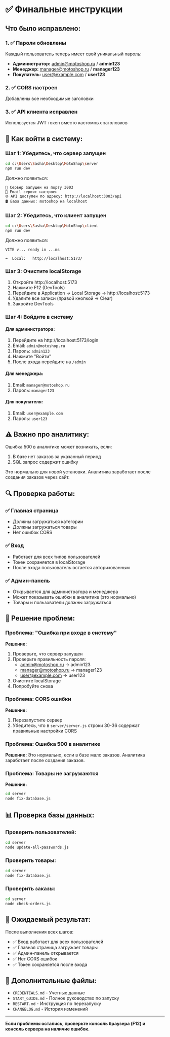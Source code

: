 # ✅ Финальные инструкции

## Что было исправлено:

### 1. ✅ Пароли обновлены
Каждый пользователь теперь имеет свой уникальный пароль:
- **Администратор:** admin@motoshop.ru / **admin123**
- **Менеджер:** manager@motoshop.ru / **manager123**
- **Покупатель:** user@example.com / **user123**

### 2. ✅ CORS настроен
Добавлены все необходимые заголовки

### 3. ✅ API клиента исправлен
Используется JWT токен вместо кастомных заголовков

## 🚀 Как войти в систему:

### Шаг 1: Убедитесь, что сервер запущен
```bash
cd c:\Users\Sasha\Desktop\MotoShop\server
npm run dev
```

Должно появиться:
```
🚀 Сервер запущен на порту 3003
📧 Email сервис настроен
🌐 API доступен по адресу: http://localhost:3003/api
🛢️ База данных: motoshop на localhost
```

### Шаг 2: Убедитесь, что клиент запущен
```bash
cd c:\Users\Sasha\Desktop\MotoShop\client
npm run dev
```

Должно появиться:
```
VITE v... ready in ...ms

➜  Local:   http://localhost:5173/
```

### Шаг 3: Очистите localStorage
1. Откройте http://localhost:5173
2. Нажмите F12 (DevTools)
3. Перейдите в Application → Local Storage → http://localhost:5173
4. Удалите все записи (правой кнопкой → Clear)
5. Закройте DevTools

### Шаг 4: Войдите в систему

#### Для администратора:
1. Перейдите на http://localhost:5173/login
2. Email: `admin@motoshop.ru`
3. Пароль: `admin123`
4. Нажмите "Войти"
5. После входа перейдите на `/admin`

#### Для менеджера:
1. Email: `manager@motoshop.ru`
2. Пароль: `manager123`

#### Для покупателя:
1. Email: `user@example.com`
2. Пароль: `user123`

## ⚠️ Важно про аналитику:

Ошибка 500 в аналитике может возникать, если:
1. В базе нет заказов за указанный период
2. SQL запрос содержит ошибку

Это нормально для новой установки. Аналитика заработает после создания заказов через сайт.

## 🔍 Проверка работы:

### ✅ Главная страница
- Должны загружаться категории
- Должны загружаться товары
- Нет ошибок CORS

### ✅ Вход
- Работает для всех типов пользователей
- Токен сохраняется в localStorage
- После входа пользователь остается авторизованным

### ✅ Админ-панель
- Открывается для администратора и менеджера
- Может показывать ошибки в аналитике (это нормально)
- Товары и пользователи должны загружаться

## 🐛 Решение проблем:

### Проблема: "Ошибка при входе в систему"
**Решение:**
1. Проверьте, что сервер запущен
2. Проверьте правильность пароля:
   - admin@motoshop.ru → admin123
   - manager@motoshop.ru → manager123
   - user@example.com → user123
3. Очистите localStorage
4. Попробуйте снова

### Проблема: CORS ошибки
**Решение:**
1. Перезапустите сервер
2. Убедитесь, что в `server/server.js` строки 30-36 содержат правильные настройки CORS

### Проблема: Ошибка 500 в аналитике
**Решение:**
Это нормально, если в базе мало заказов. Аналитика заработает после создания заказов.

### Проблема: Товары не загружаются
**Решение:**
```bash
cd server
node fix-database.js
```

## 📊 Проверка базы данных:

### Проверить пользователей:
```bash
cd server
node update-all-passwords.js
```

### Проверить товары:
```bash
cd server
node fix-database.js
```

### Проверить заказы:
```bash
cd server
node check-orders.js
```

## 🎯 Ожидаемый результат:

После выполнения всех шагов:
- ✅ Вход работает для всех пользователей
- ✅ Главная страница загружает товары
- ✅ Админ-панель открывается
- ✅ Нет CORS ошибок
- ✅ Токен сохраняется после входа

## 📝 Дополнительные файлы:

- `CREDENTIALS.md` - Учетные данные
- `START_GUIDE.md` - Полное руководство по запуску
- `RESTART.md` - Инструкция по перезапуску
- `CHANGELOG.md` - История изменений

---

**Если проблемы остались, проверьте консоль браузера (F12) и консоль сервера на наличие ошибок.**
